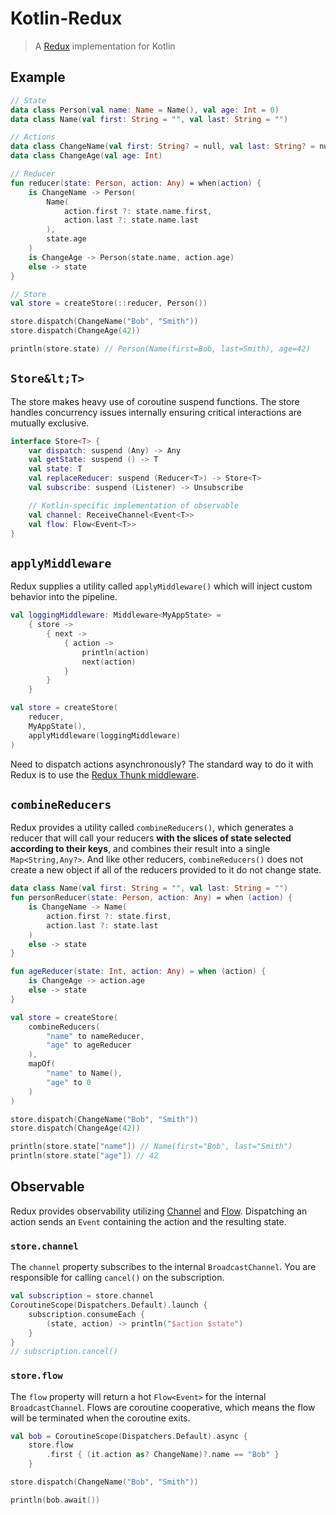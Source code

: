 # Kotlin-Redux

> A [Redux](https://github.com/reduxjs/redux) implementation for Kotlin

## Example
```kotlin
// State
data class Person(val name: Name = Name(), val age: Int = 0)
data class Name(val first: String = "", val last: String = "")

// Actions
data class ChangeName(val first: String? = null, val last: String? = null)
data class ChangeAge(val age: Int)

// Reducer
fun reducer(state: Person, action: Any) = when(action) {
    is ChangeName -> Person(
        Name(
            action.first ?: state.name.first,
            action.last ?: state.name.last
        ),
        state.age
    )
    is ChangeAge -> Person(state.name, action.age)
    else -> state
}

// Store
val store = createStore(::reducer, Person())

store.dispatch(ChangeName("Bob", "Smith"))
store.dispatch(ChangeAge(42))

println(store.state) // Person(Name(first=Bob, last=Smith), age=42)
```

## `Store&lt;T>`
The store makes heavy use of coroutine suspend functions.
The store handles concurrency issues internally ensuring critical interactions are mutually exclusive.
```kotlin
interface Store<T> {
    var dispatch: suspend (Any) -> Any
    val getState: suspend () -> T
    val state: T
    val replaceReducer: suspend (Reducer<T>) -> Store<T>
    val subscribe: suspend (Listener) -> Unsubscribe

    // Kotlin-specific implementation of observable
    val channel: ReceiveChannel<Event<T>>
    val flow: Flow<Event<T>>
}
```

## `applyMiddleware`
Redux supplies a utility called `applyMiddleware()` which will inject custom behavior into the pipeline. 
```kotlin
val loggingMiddleware: Middleware<MyAppState> =
    { store ->
        { next ->
            { action -> 
                println(action)
                next(action)
            }
        }
    }

val store = createStore(
    reducer, 
    MyAppState(),
    applyMiddleware(loggingMiddleware)
)
```
Need to dispatch actions asynchronously?
The standard way to do it with Redux is to use the 
[Redux Thunk middleware](https://github.com/etalisoft/kotlin-redux-thunk).

## `combineReducers`
Redux provides a utility called `combineReducers()`, which generates a reducer
that will call your reducers **with the slices of state selected according to their keys**,
and combines their result into a single `Map<String,Any?>`.  And like other reducers, 
`combineReducers()` does not create a new object if all of the reducers provided to it
do not change state.
```kotlin
data class Name(val first: String = "", val last: String = "")
fun personReducer(state: Person, action: Any) = when (action) {
    is ChangeName -> Name(
        action.first ?: state.first, 
        action.last ?: state.last
    )
    else -> state  
}

fun ageReducer(state: Int, action: Any) = when (action) {
    is ChangeAge -> action.age
    else -> state
}

val store = createStore(
    combineReducers(
        "name" to nameReducer,
        "age" to ageReducer
    ),
    mapOf(
        "name" to Name(),
        "age" to 0
    )
)

store.dispatch(ChangeName("Bob", "Smith"))
store.dispatch(ChangeAge(42))

println(store.state["name"]) // Name(first="Bob", last="Smith")
println(store.state["age"]) // 42
```

## Observable
Redux provides observability utilizing [Channel](https://kotlinlang.org/docs/reference/coroutines/channels.html) 
and [Flow](https://kotlinlang.org/docs/reference/coroutines/flow.html).
Dispatching an action sends an `Event` containing the action and the resulting state.
 
### `store.channel`
The `channel` property subscribes to the internal `BroadcastChannel`. You are responsible
for calling `cancel()` on the subscription.
```kotlin
val subscription = store.channel
CoroutineScope(Dispatchers.Default).launch {
    subscription.consumeEach { 
        (state, action) -> println("$action $state")
    }
}
// subscription.cancel()
```

### `store.flow`
The `flow` property will return a hot `Flow<Event>` for the internal `BroadcastChannel`.
Flows are coroutine cooperative, which means the flow will be terminated when the 
coroutine exits. 
```kotlin
val bob = CoroutineScope(Dispatchers.Default).async {
    store.flow
        .first { (it.action as? ChangeName)?.name == "Bob" }
    }

store.dispatch(ChangeName("Bob", "Smith"))

println(bob.await())
```
